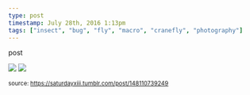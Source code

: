 ```yaml
---
type: post
timestamp: July 28th, 2016 1:13pm
tags: ["insect", "bug", "fly", "macro", "cranefly", "photography"]
---
```

post


 <img src="https://saturdayxiii.github.io/media/148110739249_1.jpg"/>
       

   

 <img src="https://saturdayxiii.github.io/media/148110739249_2.jpg"/>
       

        
      
      
      
      
  
<small>source: https://saturdayxiii.tumblr.com/post/148110739249</small>